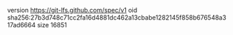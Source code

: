 version https://git-lfs.github.com/spec/v1
oid sha256:27b3d748c71cc2fa16d4881dc462a13cbabe1282145f858b676548a317ad6664
size 16851
